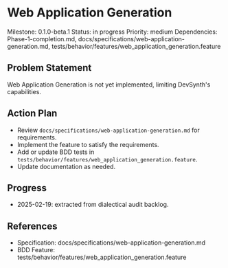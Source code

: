 # Web Application Generation
Milestone: 0.1.0-beta.1
Status: in progress
Priority: medium
Dependencies: Phase-1-completion.md, docs/specifications/web-application-generation.md, tests/behavior/features/web_application_generation.feature

## Problem Statement
Web Application Generation is not yet implemented, limiting DevSynth's capabilities.


## Action Plan
- Review `docs/specifications/web-application-generation.md` for requirements.
- Implement the feature to satisfy the requirements.
- Add or update BDD tests in `tests/behavior/features/web_application_generation.feature`.
- Update documentation as needed.

## Progress
- 2025-02-19: extracted from dialectical audit backlog.

## References
- Specification: docs/specifications/web-application-generation.md
- BDD Feature: tests/behavior/features/web_application_generation.feature
